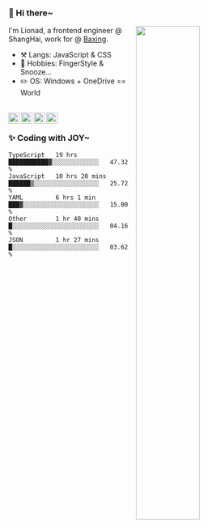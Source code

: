 ### 👋 Hi there~

[<img align="right" width="50%" src="https://github-readme-stats.vercel.app/api?username=Lionad-Morotar&show_icons=true">](https://metrics.lecoq.io/ouuan?template=classic)

I'm Lionad, a frontend engineer @ ShangHai, work for @ [Baxing](https://github.com/baixing).

- ⚒️ Langs: JavaScript & CSS
- 🎨 Hobbies: FingerStyle & Snooze...
- ✏️ OS: Windows + OneDrive == World

<br />

<a href="https://www.lionad.art">
  <img align="left" alt="lionad-art" width="22px" src="https://cdn.jsdelivr.net/npm/simple-icons@3.1.0/icons/wordpress.svg" />
</a>
<a href="#1806234223">
  <img align="left" alt="1806234223" width="22px" src="https://cdn.jsdelivr.net/npm/simple-icons@3.1.0/icons/tencentqq.svg" />
</a>
<a href="https://www.zhihu.com/people/Lionad">
  <img align="left" alt="132yse" width="22px" src="https://cdn.jsdelivr.net/npm/simple-icons@3.1.0/icons/zhihu.svg" />
</a>
<a href="https://github.com/Lionad-Morotar">
  <img align="left" alt="yisar" width="22px" src="https://cdn.jsdelivr.net/npm/simple-icons@3.1.0/icons/github.svg" />
</a>

<br />

### ✨ Coding with JOY~

<!--START_SECTION:waka-->
```text
TypeScript   19 hrs          ███████████▓░░░░░░░░░░░░░   47.32 % 
JavaScript   10 hrs 20 mins  ██████▒░░░░░░░░░░░░░░░░░░   25.72 % 
YAML         6 hrs 1 min     ███▓░░░░░░░░░░░░░░░░░░░░░   15.00 % 
Other        1 hr 40 mins    █░░░░░░░░░░░░░░░░░░░░░░░░   04.16 % 
JSON         1 hr 27 mins    █░░░░░░░░░░░░░░░░░░░░░░░░   03.62 % 
```
<!--END_SECTION:waka-->
